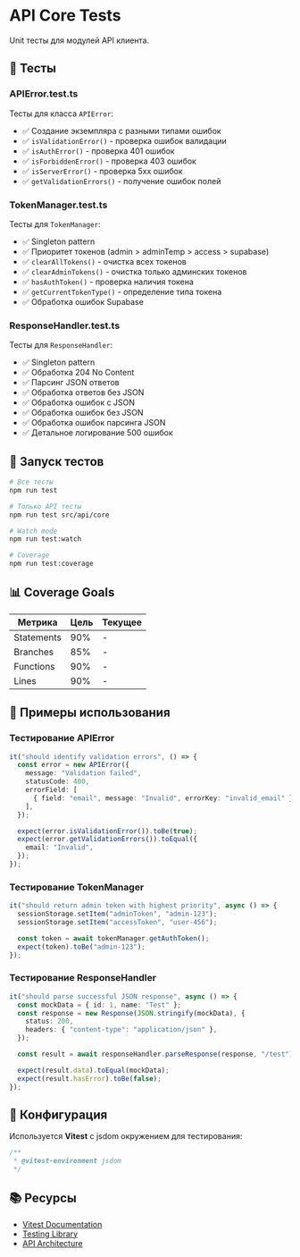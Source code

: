 # API Core Tests

Unit тесты для модулей API клиента.

## 🧪 Тесты

### APIError.test.ts

Тесты для класса `APIError`:

- ✅ Создание экземпляра с разными типами ошибок
- ✅ `isValidationError()` - проверка ошибок валидации
- ✅ `isAuthError()` - проверка 401 ошибок
- ✅ `isForbiddenError()` - проверка 403 ошибок
- ✅ `isServerError()` - проверка 5xx ошибок
- ✅ `getValidationErrors()` - получение ошибок полей

### TokenManager.test.ts

Тесты для `TokenManager`:

- ✅ Singleton pattern
- ✅ Приоритет токенов (admin > adminTemp > access > supabase)
- ✅ `clearAllTokens()` - очистка всех токенов
- ✅ `clearAdminTokens()` - очистка только админских токенов
- ✅ `hasAuthToken()` - проверка наличия токена
- ✅ `getCurrentTokenType()` - определение типа токена
- ✅ Обработка ошибок Supabase

### ResponseHandler.test.ts

Тесты для `ResponseHandler`:

- ✅ Singleton pattern
- ✅ Обработка 204 No Content
- ✅ Парсинг JSON ответов
- ✅ Обработка ответов без JSON
- ✅ Обработка ошибок с JSON
- ✅ Обработка ошибок без JSON
- ✅ Обработка ошибок парсинга JSON
- ✅ Детальное логирование 500 ошибок

## 🚀 Запуск тестов

```bash
# Все тесты
npm run test

# Только API тесты
npm run test src/api/core

# Watch mode
npm run test:watch

# Coverage
npm run test:coverage
```

## 📊 Coverage Goals

| Метрика    | Цель | Текущее |
| ---------- | ---- | ------- |
| Statements | 90%  | -       |
| Branches   | 85%  | -       |
| Functions  | 90%  | -       |
| Lines      | 90%  | -       |

## 📝 Примеры использования

### Тестирование APIError

```typescript
it("should identify validation errors", () => {
  const error = new APIError({
    message: "Validation failed",
    statusCode: 400,
    errorField: [
      { field: "email", message: "Invalid", errorKey: "invalid_email" },
    ],
  });

  expect(error.isValidationError()).toBe(true);
  expect(error.getValidationErrors()).toEqual({
    email: "Invalid",
  });
});
```

### Тестирование TokenManager

```typescript
it("should return admin token with highest priority", async () => {
  sessionStorage.setItem("adminToken", "admin-123");
  sessionStorage.setItem("accessToken", "user-456");

  const token = await tokenManager.getAuthToken();
  expect(token).toBe("admin-123");
});
```

### Тестирование ResponseHandler

```typescript
it("should parse successful JSON response", async () => {
  const mockData = { id: 1, name: "Test" };
  const response = new Response(JSON.stringify(mockData), {
    status: 200,
    headers: { "content-type": "application/json" },
  });

  const result = await responseHandler.parseResponse(response, "/test");

  expect(result.data).toEqual(mockData);
  expect(result.hasError).toBe(false);
});
```

## 🔧 Конфигурация

Используется **Vitest** с jsdom окружением для тестирования:

```typescript
/**
 * @vitest-environment jsdom
 */
```

## 📚 Ресурсы

- [Vitest Documentation](https://vitest.dev/)
- [Testing Library](https://testing-library.com/)
- [API Architecture](../../../docs/API_ARCHITECTURE.md)
